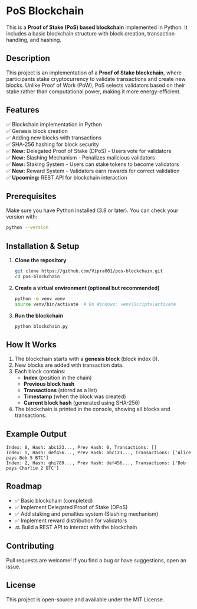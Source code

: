 # PoS Blockchain

This is a **Proof of Stake (PoS) based blockchain** implemented in Python. It includes a basic blockchain structure with block creation, transaction handling, and hashing.

## Description
This project is an implementation of a **Proof of Stake blockchain**, where participants stake cryptocurrency to validate transactions and create new blocks. Unlike Proof of Work (PoW), PoS selects validators based on their stake rather than computational power, making it more energy-efficient.

## Features
✅ Blockchain implementation in Python  
✅ Genesis block creation  
✅ Adding new blocks with transactions  
✅ SHA-256 hashing for block security  
✅ **New:** Delegated Proof of Stake (DPoS) - Users vote for validators  
✅ **New:** Slashing Mechanism - Penalizes malicious validators  
✅ **New:** Staking System - Users can stake tokens to become validators  
✅ **New:** Reward System - Validators earn rewards for correct validation  
✅ **Upcoming:** REST API for blockchain interaction  

## Prerequisites
Make sure you have Python installed (3.8 or later). You can check your version with:
```bash
python --version
```

## Installation & Setup
1. **Clone the repository**
   ```bash
   git clone https://github.com/Vipra001/pos-blockchain.git
   cd pos-blockchain
   ```
2. **Create a virtual environment (optional but recommended)**
   ```bash
   python -m venv venv
   source venv/bin/activate  # On Windows: venv\Scripts\activate
   ```
3. **Run the blockchain**
   ```bash
   python blockchain.py
   ```

## How It Works
1. The blockchain starts with a **genesis block** (block index 0).  
2. New blocks are added with transaction data.  
3. Each block contains:
   - **Index** (position in the chain)
   - **Previous block hash**
   - **Transactions** (stored as a list)
   - **Timestamp** (when the block was created)
   - **Current block hash** (generated using SHA-256)
4. The blockchain is printed in the console, showing all blocks and transactions.

## Example Output
```
Index: 0, Hash: abc123..., Prev Hash: 0, Transactions: []
Index: 1, Hash: def456..., Prev Hash: abc123..., Transactions: ['Alice pays Bob 5 BTC']
Index: 2, Hash: ghi789..., Prev Hash: def456..., Transactions: ['Bob pays Charlie 2 BTC']
```

## Roadmap
- ✅ Basic blockchain (completed)
- ✅ Implement Delegated Proof of Stake (DPoS)
- ✅ Add staking and penalties system (Slashing mechanism)
- ✅ Implement reward distribution for validators
- 🔜 Build a REST API to interact with the blockchain

## Contributing
Pull requests are welcome! If you find a bug or have suggestions, open an issue.

## License
This project is open-source and available under the MIT License.

